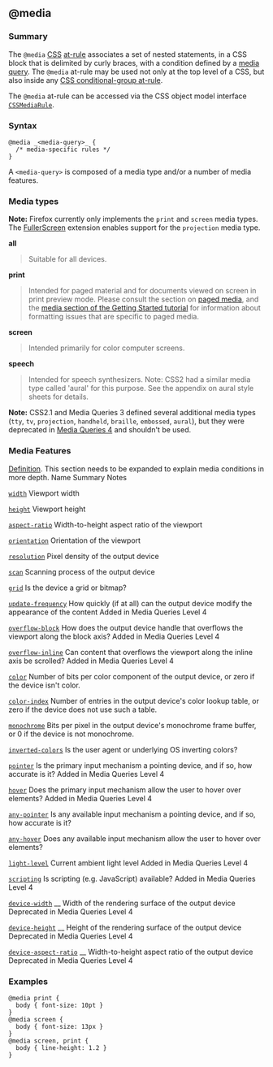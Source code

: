 ## @media

### Summary

The `@media` [CSS][0] [at-rule][1] associates a set of nested statements, in a CSS block that is delimited by curly braces, with a condition defined by a [media query][2]. The `@media` at-rule may be used not only at the top level of a CSS, but also inside any [CSS conditional-group at-rule][3].

The `@media` at-rule can be accessed via the CSS object model interface [`CSSMediaRule`][4].

### Syntax

    @media _<media-query>_ {
      /* media-specific rules */
    }
    

A `<media-query>` is composed of a media type and/or a number of media features.

### Media types

**Note:** Firefox currently only implements the `print` and `screen` media types.  The [FullerScreen][5] extension enables support for the `projection` media type.

**all**

> Suitable for all devices.

**print**

> Intended for paged material and for documents viewed on screen in print preview mode. Please consult the section on [paged media][6], and the [media section of the Getting Started tutorial][7] for information about formatting issues that are specific to paged media.

**screen**

> Intended primarily for color computer screens.

**speech**

> Intended for speech synthesizers. Note: CSS2 had a similar media type called 'aural' for this purpose. See the appendix on aural style sheets for details.

**Note:** CSS2.1 and Media Queries 3 defined several additional media types (`tty`, `tv`, `projection`, `handheld`, `braille`, `embossed`, `aural`), but they were deprecated in [Media Queries 4][8] and shouldn't be used.

### Media Features

[Definition][9]. This section needs to be expanded to explain media conditions in more depth.
Name
Summary
Notes

[`width`][10]
Viewport width

[`height`][11]
Viewport height

[`aspect-ratio`][12]
Width-to-height aspect ratio of the viewport

[`orientation`][13]
Orientation of the viewport

[`resolution`][14]
Pixel density of the output device

[`scan`][15]
Scanning process of the output device

[`grid`][16]
Is the device a grid or bitmap?

[`update-frequency`][17]
How quickly (if at all) can the output device modify the appearance of the content
Added in Media Queries Level 4

[`overflow-block`][18]
How does the output device handle that overflows the viewport along the block axis?
Added in Media Queries Level 4

[`overflow-inline`][19]
Can content that overflows the viewport along the inline axis be scrolled?
Added in Media Queries Level 4

[`color`][20]
Number of bits per color component of the output device, or zero if the device isn't color.

[`color-index`][21]
Number of entries in the output device's color lookup table, or zero if the device does not use such a table.

[`monochrome`][22]
Bits per pixel in the output device's monochrome frame buffer, or 0 if the device is not monochrome.

[`inverted-colors`][23]
Is the user agent or underlying OS inverting colors?

[`pointer`][24]
Is the primary input mechanism a pointing device, and if so, how accurate is it?
Added in Media Queries Level 4

[`hover`][25]
Does the primary input mechanism allow the user to hover over elements?
Added in Media Queries Level 4

[`any-pointer`][26]
Is any available input mechanism a pointing device, and if so, how accurate is it?

[`any-hover`][27]
Does any available input mechanism allow the user to hover over elements?

[`light-level`][28]
Current ambient light level
Added in Media Queries Level 4

[`scripting`][29]
Is scripting (e.g. JavaScript) available?
Added in Media Queries Level 4

[`device-width`][30] __
Width of the rendering surface of the output device
Deprecated in Media Queries Level 4

[`device-height`][31] __
Height of the rendering surface of the output device
Deprecated in Media Queries Level 4

[`device-aspect-ratio`][32] __
Width-to-height aspect ratio of the output device
Deprecated in Media Queries Level 4

### Examples

    @media print {
      body { font-size: 10pt }
    }
    @media screen {
      body { font-size: 13px }
    }
    @media screen, print {
      body { line-height: 1.2 }
    }
    



[0]: https://developer.mozilla.org/en/CSS "CSS"
[1]: https://developer.mozilla.org/en/CSS/At-rule "en/CSS/At-rule"
[2]: https://developer.mozilla.org/en/CSS/Media_queries "CSS media queries"
[3]: https://developer.mozilla.org/en/CSS/At-rule#Conditional_Group_Rules "en/CSS/At-rule#Conditional_Group_Rules"
[4]: https://developer.mozilla.org/en/docs/Web/API/CSSMediaRule "The CSSMediaRule is an interface representing a single CSS @media rule. It implements the CSSConditionRule interface, and therefore the CSSGroupingRule and the CSSRule interface with a type value of 4 (CSSRule.MEDIA_RULE)."
[5]: https://addons.mozilla.orghttps://developer.mozilla.org/en/firefox/addon/4650 "https://addons.mozilla.orghttps://developer.mozilla.org/en/firefox/addon/4650"
[6]: https://developer.mozilla.org/en/CSS/Paged_Media "https://developer.mozilla.orghttps://developer.mozilla.org/en/CSS/Paged_Media"
[7]: https://developer.mozilla.org/en/CSS/Getting_Started/Media "https://developer.mozilla.orghttps://developer.mozilla.org/en/CSS/Getting_Started/Media"
[8]: http://dev.w3.org/csswg/mediaqueries/#media-types
[9]: http://dev.w3.org/csswg/mediaqueries/#mq-features
[10]: https://developer.mozilla.org/en/docs/Web/CSS/@media/width
[11]: https://developer.mozilla.org/en/docs/Web/CSS/@media/height
[12]: https://developer.mozilla.org/en/docs/Web/CSS/@media/aspect-ratio
[13]: https://developer.mozilla.org/en/docs/Web/CSS/@media/orientation
[14]: https://developer.mozilla.org/en/docs/Web/CSS/@media/resolution
[15]: https://developer.mozilla.org/en/docs/Web/CSS/@media/scan
[16]: https://developer.mozilla.org/en/docs/Web/CSS/@media/grid
[17]: https://developer.mozilla.org/en/docs/Web/CSS/@media/update-frequency
[18]: https://developer.mozilla.org/en/docs/Web/CSS/@media/overflow-block
[19]: https://developer.mozilla.org/en/docs/Web/CSS/@media/overflow-inline
[20]: https://developer.mozilla.org/en/docs/Web/CSS/@media/color
[21]: https://developer.mozilla.org/en/docs/Web/CSS/@media/color-index
[22]: https://developer.mozilla.org/en/docs/Web/CSS/@media/monochrome
[23]: https://developer.mozilla.org/en/docs/Web/CSS/@media/inverted-colors
[24]: https://developer.mozilla.org/en/docs/Web/CSS/@media/pointer
[25]: https://developer.mozilla.org/en/docs/Web/CSS/@media/hover
[26]: https://developer.mozilla.org/en/docs/Web/CSS/@media/any-pointer
[27]: https://developer.mozilla.org/en/docs/Web/CSS/@media/any-hover
[28]: https://developer.mozilla.org/en/docs/Web/CSS/@media/light-level
[29]: https://developer.mozilla.org/en/docs/Web/CSS/@media/scripting
[30]: https://developer.mozilla.org/en/docs/Web/CSS/@media/device-width
[31]: https://developer.mozilla.org/en/docs/Web/CSS/@media/device-height
[32]: https://developer.mozilla.org/en/docs/Web/CSS/@media/device-aspect-ratio